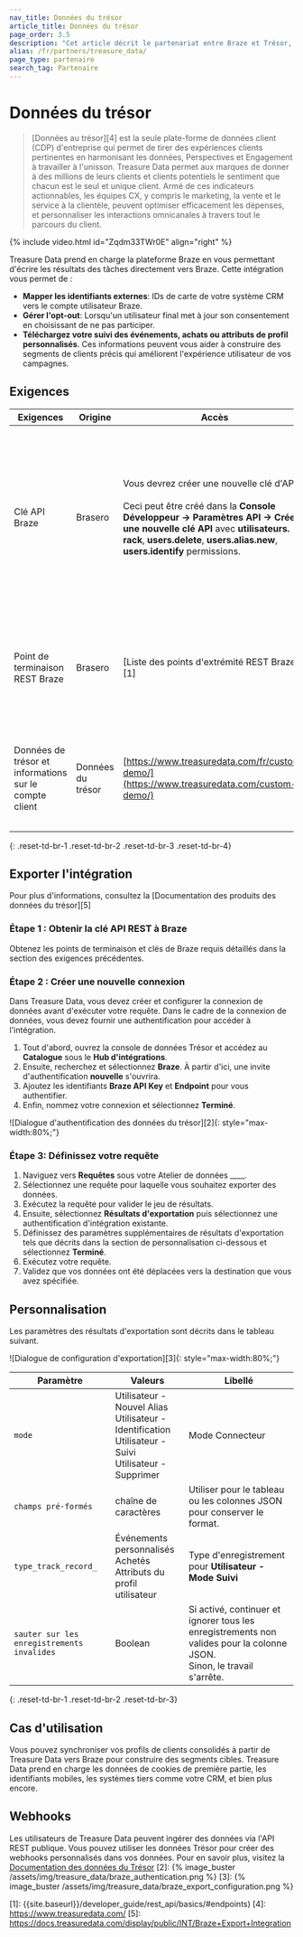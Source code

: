 ```yaml
---
nav_title: Données du trésor
article_title: Données du trésor
page_order: 3.5
description: "Cet article décrit le partenariat entre Braze et Trésor, une plateforme de données client d'entreprise qui vous permet d'écrire directement des résultats des travaux de Treasure Data vers Braze."
alias: /fr/partners/treasure_data/
page_type: partenaire
search_tag: Partenaire
---
```


# Données du trésor

> [Données au trésor][4] est la seule plate-forme de données client (CDP) d'entreprise qui permet de tirer des expériences clients pertinentes en harmonisant les données, Perspectives et Engagement à travailler à l'unisson. Treasure Data permet aux marques de donner à des millions de leurs clients et clients potentiels le sentiment que chacun est le seul et unique client. Armé de ces indicateurs actionnables, les équipes CX, y compris le marketing, la vente et le service à la clientèle, peuvent optimiser efficacement les dépenses, et personnaliser les interactions omnicanales à travers tout le parcours du client.

{% include video.html id="Zqdm33TWr0E" align="right" %}

Treasure Data prend en charge la plateforme Braze en vous permettant d'écrire les résultats des tâches directement vers Braze. Cette intégration vous permet de :
* __Mapper les identifiants externes__: IDs de carte de votre système CRM vers le compte utilisateur Braze.
* __Gérer l'opt-out__: Lorsqu'un utilisateur final met à jour son consentement en choisissant de ne pas participer.
* __Téléchargez votre suivi des événements, achats ou attributs de profil personnalisés__. Ces informations peuvent vous aider à construire des segments de clients précis qui améliorent l'expérience utilisateur de vos campagnes.

## Exigences

| Exigences                                              | Origine           | Accès                                                                                                                                                                                                                                                                | Libellé                                                                                                                                                                                |
| ------------------------------------------------------ | ----------------- | -------------------------------------------------------------------------------------------------------------------------------------------------------------------------------------------------------------------------------------------------------------------- | -------------------------------------------------------------------------------------------------------------------------------------------------------------------------------------- |
| Clé API Braze                                          | Brasero           | Vous devrez créer une nouvelle clé d'API.<br><br>Ceci peut être créé dans la __Console Développeur -> Paramètres API -> Créer une nouvelle clé API__ avec __utilisateurs. rack__, __users.delete__, __users.alias.new__, __users.identify__ permissions. | Ces clés API prennent en charge la fonctionnalité actuelle pour synchroniser les profils de données Trésor au Brésil, y compris : mapping des ID externes, Upload Tracking, et opt-out |
| Point de terminaison REST Braze                        | Brasero           | [Liste des points d'extrémité REST Braze][1]                                                                                                                                                                                                                         | Votre URL de terminaison REST. Votre point de terminaison dépendra de l'URL de Braze pour votre instance.                                                                              |
| Données de trésor et informations sur le compte client | Données du trésor | [https://www.treasuredata.com/fr/custom-demo/](https://www.treasuredata.com/custom-demo/)                                                                                                                                                                            | Vous devez avoir un compte de données Trésor actif pour utiliser leurs services avec Braze                                                                                             |
{: .reset-td-br-1 .reset-td-br-2 .reset-td-br-3  .reset-td-br-4}

## Exporter l'intégration

Pour plus d'informations, consultez la [Documentation des produits des données du trésor][5]

### Étape 1 : Obtenir la clé API REST à Braze

Obtenez les points de terminaison et clés de Braze requis détaillés dans la section des exigences précédentes.

### Étape 2 : Créer une nouvelle connexion
Dans Treasure Data, vous devez créer et configurer la connexion de données avant d'exécuter votre requête. Dans le cadre de la connexion de données, vous devez fournir une authentification pour accéder à l'intégration.

1. Tout d'abord, ouvrez la console de données Trésor et accédez au __Catalogue__ sous le __Hub d'intégrations__.
2. Ensuite, recherchez et sélectionnez __Braze__. À partir d'ici, une invite d'authentification __nouvelle__ s'ouvrira.
3. Ajoutez les identifiants __Braze API Key__ et __Endpoint__ pour vous authentifier.
4. Enfin, nommez votre connexion et sélectionnez __Terminé__.

!\[Dialogue d'authentification des données du trésor\]\[2\]{: style="max-width:80%;"}

### Étape 3: Définissez votre requête
1. Naviguez vers __Requêtes__ sous votre Atelier de données ____.
2. Sélectionnez une requête pour laquelle vous souhaitez exporter des données.
3. Exécutez la requête pour valider le jeu de résultats.
4. Ensuite, sélectionnez __Résultats d'exportation__ puis sélectionnez une authentification d'intégration existante.
5. Définissez des paramètres supplémentaires de résultats d'exportation tels que décrits dans la section de personnalisation ci-dessous et sélectionnez __Terminé__.
6. Exécutez votre requête.
7. Validez que vos données ont été déplacées vers la destination que vous avez spécifiée.

## Personnalisation

Les paramètres des résultats d'exportation sont décrits dans le tableau suivant.

!\[Dialogue de configuration d'exportation\]\[3\]{: style="max-width:80%;"}

| Paramètre                                  | Valeurs                                                                                                                        | Libellé                                                                                                                           |
| ------------------------------------------ | ------------------------------------------------------------------------------------------------------------------------------ | --------------------------------------------------------------------------------------------------------------------------------- |
| `mode`                                     | Utilisateur - Nouvel Alias<br>Utilisateur - Identification<br>Utilisateur - Suivi<br>Utilisateur - Supprimer | Mode Connecteur                                                                                                                   |
| `champs pré-formés`                        | chaîne de caractères                                                                                                           | Utiliser pour le tableau ou les colonnes JSON pour conserver le format.                                                           |
| `type_track_record_`                       | Événements personnalisés<br>Achetés<br>Attributs du profil utilisateur                                             | Type d'enregistrement pour __Utilisateur - Mode Suivi__                                                                           |
| `sauter sur les enregistrements invalides` | Boolean                                                                                                                        | Si activé, continuer et ignorer tous les enregistrements non valides pour la colonne JSON. <br> Sinon, le travail s'arrête. |
{: .reset-td-br-1 .reset-td-br-2 .reset-td-br-3}

## Cas d'utilisation

Vous pouvez synchroniser vos profils de clients consolidés à partir de Treasure Data vers Braze pour construire des segments cibles. Treasure Data prend en charge les données de cookies de première partie, les identifiants mobiles, les systèmes tiers comme votre CRM, et bien plus encore.

## Webhooks

Les utilisateurs de Treasure Data peuvent ingérer des données via l'API REST publique. Vous pouvez utiliser les données Trésor pour créer des webhooks personnalisés dans vos données. Pour en savoir plus, visitez la [Documentation des données du Trésor][6]
[2]: {% image_buster /assets/img/treasure_data/braze_authentication.png %} [3]: {% image_buster /assets/img/treasure_data/braze_export_configuration.png %}

[6]: https://docs.treasuredata.com/display/public/PD/Postback+API
[1]: {{site.baseurl}}/developer_guide/rest_api/basics/#endpoints)
[4]: https://www.treasuredata.com/
[5]: https://docs.treasuredata.com/display/public/INT/Braze+Export+Integration
